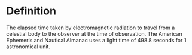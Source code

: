 # Definition

The elapsed time taken by electromagnetic radiation to travel from a
celestial body to the observer at the time of observation. The American
Ephemeris and Nautical Almanac uses a light time of 498.8 seconds for 1
astronomical unit.
